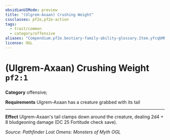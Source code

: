 ```yaml
---
obsidianUIMode: preview
title: "(Ulgrem-Axaan) Crushing Weight"
cssclasses: pf2e,pf2e-action
tags:
  - trait/common
  - category/offensive
aliases: "Compendium.pf2e.bestiary-family-ability-glossary.Item.yfcqbMRmCkfPWV9O"
license: OGL
---
```

# (Ulgrem-Axaan) Crushing Weight `pf2:1`

### 

**Category** offensive; 




**Requirements** Ulgrem-Axaan has a creature grabbed with its tail

* * *

**Effect** Ulgrem-Axaan's tail clamps down around the creature, dealing 2d4 + 8 bludgeoning damage (DC 25 Fortitude check save).

*Source: Pathfinder Lost Omens: Monsters of Myth*
*OGL*